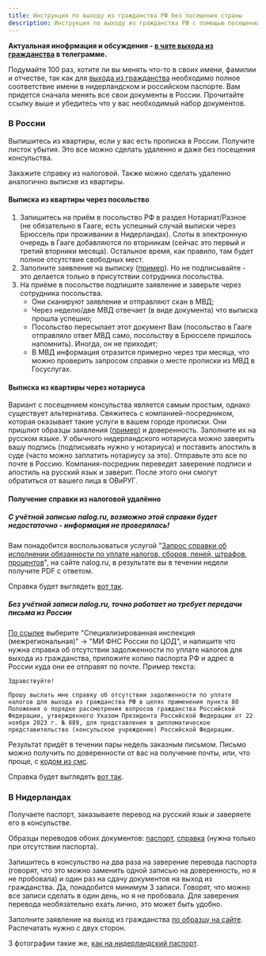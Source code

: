 ```yaml
---
title: Инструкция по выходу из гражданства РФ без посещения страны
description: Инструкция по выходу из гражданства РФ с помощью посещений консульства и помощи доверенного лица в России
---
```


**Актуальная инофрмация и обсуждения - [в чате выхода из гражданства](http://t.me/ru_exit) в телеграмме.**

Подумайте 100 раз, хотите ли вы менять что-то в своих имени, фамилии и отчестве, так как для [выхода из гражданства](https://netherlands.mid.ru/ru/consular-services/consulate-ru/citizenship/vykhod_iz_grazhdanstva_rf/) необходимо полное соответствие имени в нидерландском и российском паспорте. Вам придется сначала менять все свои документы в России. Прочитайте ссылку выше и убедитесь что у вас необходимый набор документов.

### В России

Выпишитесь из квартиры, если у вас есть прописка в России. Получите листок убытия. Это все можно сделать удаленно и даже без посещения консульства.

Закажите справку из налоговой. Также можно сделать удаленно аналогично выписке из квартиры.

#### Выписка из квартиры через посольство
1. Запишитесь на приём в посольство РФ в раздел Нотариат/Разное (не обязательно в Гааге, есть успешный случай выписки через Брюссель при проживании в Нидерландах). Слоты в электронную очередь в Гааге добавляются по вторникам (сейчас это первый и третий вторники месяца). Остальное время, как правило, там будет полное отсутствие свободных мест.
2. Заполните заявление на выписку ([пример](/files/unregister.pdf)). Но не подписывайте - это делается только в присутствии сотрудника посольства.
3. На приёме в посольстве подпишите заявление и заверьте через сотрудника посольства.
     * Они сканируют заявление и отправляют скан в МВД;
     * Через неделю/две МВД отвечает (в виде документа) что выписка прошла успешно;
     * Посольство пересылает этот документ Вам (посольство в Гааге отправляло ответ МВД само, посольству в Брюсселе пришлось напомнить). Иногда, он не приходит;
     * В МВД информация отразится примерно через три месяца, что можно проверить запросом справки о месте прописки из МВД в Госуслугах.

#### Выписка из квартиры через нотариуса

Вариант с посещением консульства является самым простым, однако существует альтернатива. Свяжитесь с компанией-посредником, которая оказывает такие услуги в вашем городе прописки. Они пришлют образцы заявления ([пример](/files/unregister.pdf)) и доверенность. Заполните их на русском языке. У обычного нидерландского нотариуса можно заверить вашу подпись (подписывать нужно у нотариуса) и поставить апостиль в суде (часто можно заплатить нотариусу за это). Отправьте это все по почте в Россию. Компания-посредник переведет заверение подписи и апостиль на русский язык и заверит. После этого они смогут обратиться от вашего лица в ОВиРУГ.

#### Получение справки из налоговой удалённо

##### С учётной записью nalog.ru, возможно этой справки будет недостаточно - информация не проверялась!

Вам понадобится воспользоваться услугой "[Запрос справки об исполнении обязанности по уплате налогов, сборов, пеней, штрафов, процентов](https://lkfl2.nalog.ru/lkfl/individual/appeals/referenceMaterials/requestExecutionResponsibility)", на сайте nalog.ru, в результате вы в течении недели получите PDF с ответом.

Справка будет выглядеть [вот так](/files/otsutstvie-zadolgennosti-digital.pdf).

##### Без учётной записи nalog.ru, точно работает но требует передачи письма из России

[По ссылке](https://www.nalog.gov.ru/rn77/service/obr_fts/other/fl/) выберите "Специализированная инспекция (межрегиональная)" -> "МИ ФНС России по ЦОД", и напишите что нужна справка об отсутствии задолженности по уплате налогов для выхода из гражданства, приложите копию паспорта РФ и адрес в России куда они ее отправят по почте. Пример текста:

```
Здравствуйте!

Прошу выслать мне справку об отсутствии задолженности по уплате налогов для выхода из гражданства РФ в целях применения пункта 80 Положения о порядке рассмотрения вопросов гражданства Российской Федерации, утвержденного Указом Президента Российской Федерации от 22 ноября 2023 г. № 889, для представления в дипломатическое представительство (консульское учреждение) Российской Федерации.
```

Результат придёт в течении пары недель заказным письмом. Письмо можно получить по доверенности от вас на получение почты, или, что проще, с [кодом из смс](https://www.pochta.ru/support/office-services/pep).

Справка будет выглядеть [вот так](/files/otsutstvie-zadolgennosti.pdf).

### В Нидерландах

Получаете паспорт, заказываете перевод на русский язык и заверяете его в консульстве.

Образцы переводов обоих документов: [паспорт](/files/translation_passport.pdf), [справка](/files/translation_reference.pdf) (нужна только при отсутствии паспорта).

Запишитесь в консульство на два раза на заверение перевода паспорта (говорят, что это можно заменить одной записью на доверенность, но я не пробовала) и один раз на сдачу документов на выход из гражданства. Да, понадобится минимум 3 записи. Говорят, что можно все записи сделать в один день, но я не пробовала. Для заверения перевода необязательно ехать лично, это может быть удобно.

Заполните заявление на выход из гражданства [по образцу на сайте](https://netherlands.mid.ru/ru/consular-services/consulate-ru/citizenship/vykhod_iz_grazhdanstva_rf/). Распечатать нужно с двух сторон.

3 фотографии такие же, [как на нидерландский паспорт](https://www.rijksoverheid.nl/onderwerpen/paspoort-en-identiteitskaart/eisen-pasfoto-paspoort-id-kaart).
